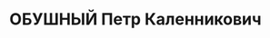 ---
title: ОБУШНЫЙ Петр Каленникович
description: '- расстрелян 1937, с 1917 член РСДРП(б)

  Послужной список

  \t 2-й секретарь Молдавского областного комитета КП(б) Украины

  23.1.1934 - 27.5.1937\t член Ревизионной комиссии КП(б) Украины'
---